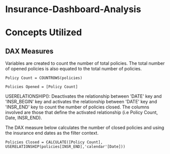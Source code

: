 # Insurance-Dashboard-Analysis



# Concepts Utilized

## DAX Measures
Variables are created to count the number of total policies. The total number of opened policies is also equated to the total number of policies. 
```dax
Policy Count = COUNTROWS(policies)

Policies Opened = [Policy Count]
```


USERELATIONSHIP(): Deactivates the relationship between 'DATE' key and 'INSR_BEGIN' key and activates the relationship between 'DATE' key and 'INSR_END' key to count the number of policies closed. The columns involved are those that define the activated relationship (i.e Policy Count, Date, INSR_END).

The DAX measure below calculates the number of closed policies and using the insurance end dates as the filter context.
```dax
Policies Closed = CALCULATE([Policy Count], USERELATIONSHIP(policies[INSR_END],'calendar'[Date]))
```

